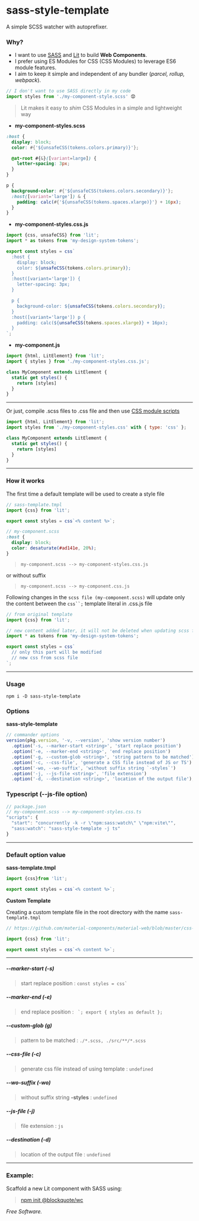 # sass-style-template

A simple SCSS watcher with autoprefixer.

### Why?

- I want to use [SASS](https://github.com/sass/dart-sass) and [Lit](https://lit.dev/) to build **Web Components**.
- I prefer using ES Modules for CSS (CSS Modules) to leverage ES6 module features.
- I aim to keep it simple and independent of any bundler (_parcel, rollup, webpack_).

```js
// I don't want to use SASS directly in my code
import styles from './my-component-style.scss' 😟
```

> Lit makes it easy to _shim_ CSS Modules in a simple and lightweight way

- **my-component-styles.scss**

```scss
:host {
  display: block;
  color: #{'${unsafeCSS(tokens.colors.primary)}'};

  @at-root #{&}([variant=large]) {
    letter-spacing: 3px;
  }
}

p {
  background-color: #{'${unsafeCSS(tokens.colors.secondary)}'};
  :host([variant='large']) & {
    padding: calc(#{'${unsafeCSS(tokens.spaces.xlarge)}'} + 16px);
  }
}
```

- **my-component-styles.css.js**

```js
import {css, unsafeCSS} from 'lit';
import * as tokens from 'my-design-system-tokens';

export const styles = css`
  :host {
    display: block;
    color: ${unsafeCSS(tokens.colors.primary)};
  }
  :host([variant='large']) {
    letter-spacing: 3px;
  }

  p {
    background-color: ${unsafeCSS(tokens.colors.secondary)};
  }
  :host([variant='large']) p {
    padding: calc(${unsafeCSS(tokens.spaces.xlarge)} + 16px);
  }
`;
```

- **my-component.js**

```js
import {html, LitElement} from 'lit';
import { styles } from './my-component-styles.css.js';

class MyComponent extends LitElement {
  static get styles() {
    return [styles]
  }
}
```

---

Or just, compile .scss files to .css file and then use [CSS module scripts](https://fullystacked.net/constructable/)


```js
import {html, LitElement} from 'lit';
import styles from './my-component-styles.css' with { type: 'css' };

class MyComponent extends LitElement {
  static get styles() {
    return [styles]
  }
}
```

---

### How it works

The first time a default template will be used to create a style file

```js
// sass-template.tmpl
import {css} from 'lit';

export const styles = css`<% content %>`;
```

```scss
// my-component.scss
:host {
  display: block;
  color: desaturate(#ad141e, 20%);
}
```

> `my-component.scss --> my-component-styles.css.js`

or without suffix

> `my-component.scss --> my-component.css.js`

Following changes in the `scss file (my-component.scss)` will update only the content between the ` css``; ` template literal in .css.js file

```js
// from original template
import {css} from 'lit';

// new content added later, it will not be deleted when updating scss file
import * as tokens from 'my-design-system-tokens';

export const styles = css`
  // only this part will be modified
  // new css from scss file
`;
```

---

### Usage

`npm i -D sass-style-template`

### Options

**sass-style-template**

```js
// commander options
version(pkg.version, '-v, --version', 'show version number')
  .option('-s, --marker-start <string>', 'start replace position')
  .option('-e, --marker-end <string>', 'end replace position')
  .option('-g, --custom-glob <string>', 'string pattern to be matched')
  .option('-c, --css-file', 'generate a CSS file instead of JS or TS')
  .option('-wo, --wo-suffix', 'without suffix string `-styles`')
  .option('-j, --js-file <string>', 'file extension')
  .option('-d, --destination <string>', 'location of the output file');
```

### Typescript (--js-file option)

```js
// package.json
// my-component.scss --> my-component-styles.css.ts
"scripts": {
  "start": "concurrently -k -r \"npm:sass:watch\" \"npm:vite\"",
  "sass:watch": "sass-style-template -j ts"
}
```

---

### Default option value

**sass-template.tmpl**

```js
import {css}from 'lit';

export const styles = css`<% content %>`;
```

**Custom Template**

Creating a custom template file in the root directory with the name `sass-template.tmpl`

```js
// https://github.com/material-components/material-web/blob/master/css-to-ts.js

import {css} from 'lit';

export const styles = css`<% content %>`;
```

---

##### --marker-start (-s)

> start replace position : `` const styles = css`  ``

##### --marker-end (-e)

> end replace position : `` `; export { styles as default };``

##### --custom-glob (g)

> pattern to be matched : `./*.scss, ./src/**/*.scss`

##### --css-file (-c)

> generate css file instead of using template : `undefined`

##### --wo-suffix (-wo)

> without suffix string **-styles** : `undefined`

##### --js-file (-j)

> file extension : `js`

##### --destination (-d)

> location of the output file : `undefined`

---

### Example:

Scaffold a new Lit component with SASS using:

> [npm init @blockquote/wc](https://github.com/oscarmarina/create-wc)

_Free Software._
